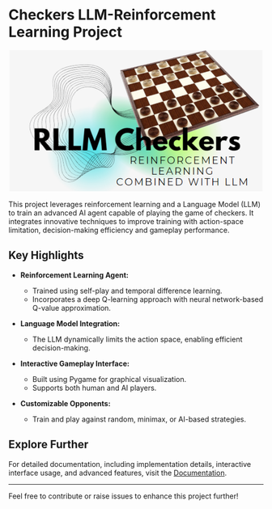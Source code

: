 # Checkers LLM-Reinforcement Learning Project

<p align="center">
  <img src="Documentation\images\intro.png" width="500px" alt="Prompt Analyzer">
</p>

This project leverages reinforcement learning and a Language Model (LLM) to train an advanced AI agent capable of playing the game of checkers. It integrates innovative techniques to improve training with action-space limitation, decision-making efficiency and gameplay performance.

## Key Highlights

- **Reinforcement Learning Agent:**
  - Trained using self-play and temporal difference learning.
  - Incorporates a deep Q-learning approach with neural network-based Q-value approximation.

- **Language Model Integration:**
  - The LLM dynamically limits the action space, enabling efficient decision-making.

- **Interactive Gameplay Interface:**
  - Built using Pygame for graphical visualization.
  - Supports both human and AI players.

- **Customizable Opponents:**
  - Train and play against random, minimax, or AI-based strategies.

## Explore Further

For detailed documentation, including implementation details, interactive interface usage, and advanced features, visit the [Documentation](https://rllm-checkers.readthedocs.io/).

---

Feel free to contribute or raise issues to enhance this project further!